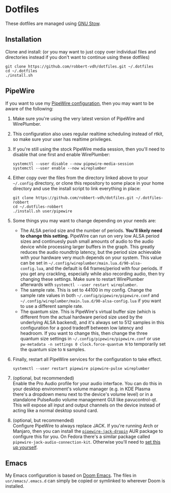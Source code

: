# Dotfiles

These dotfiles are managed using
[GNU Stow](https://www.gnu.org/software/stow/stow.html).

## Installation

Clone and install: (or you may want to just copy over individual files and
directories instead if you don't want to continue using these dotfiles)

```shell
git clone https://github.com/robbert-vdh/dotfiles.git ~/.dotfiles
cd ~/.dotfiles
./install.sh
```

## PipeWire

If you want to use my [PipeWire
configuration](https://github.com/robbert-vdh/dotfiles/tree/master/user/pipewire),
then you may want to be aware of the following:

1. Make sure you're using the very latest version of PipeWire and WirePlumber.
2. This configuration also uses regular realtime scheduling instead of rtkit, so
   make sure your user has realtime privileges.
3. If you're still using the stock PipeWire media session, then you'll need to
   disable that one first and enable WirePlumber:

   ```shell
   systemctl --user disable --now pipewire-media-session
   systemctl --user enable --now wireplumber
   ```

4. Either copy over the files from the directory linked above to your
   `~/.config` directory, or clone this repository to some place in your home
   directory and use the install script to link everything in place:

   ```shell
   git clone https://github.com/robbert-vdh/dotfiles.git ~/.dotfiles-robbert
   cd ~/.dotfiles-robbert
   ./install.sh user/pipewire
   ```

5. Some things you may want to change depending on your needs are:

   - The ALSA period size and the number of periods. **You'll likely need to
     change this setting.** PipeWire can run on very low ALSA period sizes and
     continuesly push small amounts of audio to the audio device while
     processing larger buffers in the graph. This greatly reduces the audio
     roundtrip latency, but the period size achievable with your hardware very
     much depends on your system. This value can be set in
     `~/.config/wireplumber/main.lua.d/90-alsa-config.lua`, and the default is
     64 frames/period with four periods. If you get any crackling, especially
     while also recording audio, then try changing these settings. Make sure to
     restart WirePlumber afterwards with `systemctl --user restart wireplumber`.
   - The sample rate. This is set to 44100 in my config. Change the sample rate
     values in both `~/.config/pipewire/pipewire.conf` and
     `~/.config/wireplumber/main.lua.d/90-alsa-config.lua` if you want to use a
     different sample rate.
   - The quantum size. This is PipeWire's virtual buffer size (which is
     different from the actual hardware period size used by the underlying ALSA
     backend), and it's always set to 512 samples in this configuration for a
     good tradeoff between low latency and headroom. If you want to change this,
     then change the three quantum size settings in
     `~/.config/pipewire/pipewire.conf` or use
     `pw-metadata -n settings 0 clock.force-quantum N` to temporarily set
     the quantum size to `N` samples.

6. Finally, restart all PipeWire services for the configuration to take effect.

   ```shell
   systemctl --user restart pipewire pipewire-pulse wireplumber
   ```

7. (optional, but recommended)  
   Enable the Pro Audio profile for your audio interface. You can do this in
   your desktop environment's volume manager (e.g. in KDE Plasma there's a
   dropdown menu next to the device's volume level) or in a standalone
   PulseAudio volume management GUI like pavucontrol-qt. This will expose all
   input and output channels on the device instead of acting like a normal
   desktop sound card.

8. (optional, but recommended)  
   Configure PipeWire to always replace JACK. If you're running Arch or Manjaro,
   then you can install the
   [`pipewire-jack-dropin`](https://aur.archlinux.org/packages/pipewire-jack-dropin/)
   AUR package to configure this for you. On Fedora there's a similar package
   called `pipewire-jack-audio-connection-kit`. Otherwise you'll need to [set
   this up
   yourself](https://gitlab.freedesktop.org/pipewire/pipewire/-/blob/master/INSTALL.md#jack-emulation).

## Emacs

My Emacs configuration is based on [Doom
Emacs](https://github.com/hlissner/doom-emacs). The files in
`usr/emacs/.emacs.d` can simply be copied or symlinked to wherever Doom is
installed.
